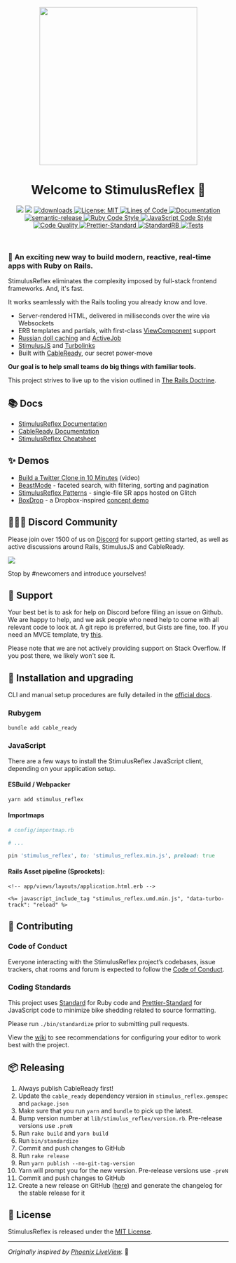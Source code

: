 <p align="center">
  <img src="https://gitcdn.link/repo/hopsoft/stimulus_reflex/master/assets/stimulus-reflex-logo-with-copy.svg" width="360" />
  <h1 align="center">Welcome to StimulusReflex 👋</h1>
  <p align="center">
    <img src="https://img.shields.io/gem/v/stimulus_reflex.svg?color=red" />
    <img src="https://img.shields.io/npm/v/stimulus_reflex.svg?color=blue" />
    <a href="https://www.npmjs.com/package/stimulus_reflex">
      <img alt="downloads" src="https://img.shields.io/npm/dm/stimulus_reflex.svg?color=blue" target="_blank" />
    </a>
    <a href="https://github.com/stimulusreflex/stimulus_reflex/blob/master/LICENSE">
      <img alt="License: MIT" src="https://img.shields.io/badge/license-MIT-brightgreen.svg" target="_blank" />
    </a>
    <a href="http://blog.codinghorror.com/the-best-code-is-no-code-at-all/" target="_blank">
      <img alt="Lines of Code" src="https://img.shields.io/badge/lines_of_code-2190-brightgreen.svg?style=flat" />
    </a>
    <a href="https://docs.stimulusreflex.com/" target="_blank">
      <img alt="Documentation" src="https://img.shields.io/badge/documentation-yes-brightgreen.svg" />
    </a>
    <br />
    <a href="#badge">
      <img alt="semantic-release" src="https://img.shields.io/badge/%20%20%F0%9F%93%A6%F0%9F%9A%80-semantic--release-e10079.svg">
    </a>
    <a href="https://github.com/testdouble/standard" target="_blank">
      <img alt="Ruby Code Style" src="https://img.shields.io/badge/Ruby_Code_Style-standard-brightgreen.svg" />
    </a>
    <a href="https://github.com/sheerun/prettier-standard" target="_blank">
      <img alt="JavaScript Code Style" src="https://img.shields.io/badge/JavaScript_Code_Style-prettier_standard-ff69b4.svg" />
    </a>
    <br />
    <a href="https://www.codacy.com/manual/hopsoft/stimulus_reflex/dashboard?utm_source=github.com&amp;utm_medium=referral&amp;utm_content=hopsoft/stimulus_reflex&amp;utm_campaign=Badge_Grade" target="_blank">
      <img alt="Code Quality" src="https://app.codacy.com/project/badge/Grade/d1d72a7060f5467b8696884351cf477f"/>
    </a>
    <a target="_blank" rel="noopener noreferrer" href="https://github.com/stimulusreflex/stimulus_reflex/workflows/Prettier-Standard/badge.svg">
      <img src="https://github.com/stimulusreflex/stimulus_reflex/workflows/Prettier-Standard/badge.svg" alt="Prettier-Standard" style="max-width:100%;">
    </a>
    <a target="_blank" rel="noopener noreferrer" href="https://github.com/stimulusreflex/stimulus_reflex/workflows/StandardRB/badge.svg">
      <img src="https://github.com/stimulusreflex/stimulus_reflex/workflows/StandardRB/badge.svg" alt="StandardRB" style="max-width:100%;">
    </a>
    <a target="_blank" rel="noopener noreferrer" href="https://github.com/stimulusreflex/stimulus_reflex/workflows/Tests/badge.svg">
      <img src="https://github.com/stimulusreflex/stimulus_reflex/workflows/Tests/badge.svg" alt="Tests">
    </a>
  </p>
</p>
<br />


### 🎉 **An exciting new way to build modern, reactive, real-time apps with Ruby on Rails.**

StimulusReflex eliminates the complexity imposed by full-stack frontend frameworks.
And, it's fast.

It works seamlessly with the Rails tooling you already know and love.

- Server-rendered HTML, delivered in milliseconds over the wire via Websockets
- ERB templates and partials, with first-class [ViewComponent](https://github.com/github/view_component) support
- [Russian doll caching](https://edgeguides.rubyonrails.org/caching_with_rails.html#russian-doll-caching) and [ActiveJob](https://guides.rubyonrails.org/active_job_basics.html)
- [StimulusJS](https://stimulusjs.org/) and [Turbolinks](https://www.youtube.com/watch?v=SWEts0rlezA)
- Built with [CableReady](https://www.youtube.com/watch?v=dPzv2qsj5L8), our secret power-move

**Our goal is to help small teams do big things with familiar tools.**

This project strives to live up to the vision outlined in [The Rails Doctrine](https://rubyonrails.org/doctrine/).

## 📚 Docs

- [StimulusReflex Documentation](https://docs.stimulusreflex.com)
- [CableReady Documentation](https://cableready.stimulusreflex.com)
- [StimulusReflex Cheatsheet](https://devhints.io/stimulus-reflex)

## ✨ Demos

- [Build a Twitter Clone in 10 Minutes](https://youtu.be/F5hA79vKE_E) (video)
- [BeastMode](https://beastmode.leastbad.com/) - faceted search, with filtering, sorting and pagination
- [StimulusReflex Patterns](https://www.stimulusreflexpatterns.com/patterns/) - single-file SR apps hosted on Glitch
- [BoxDrop](https://dropbox-clone-rails.herokuapp.com/) - a Dropbox-inspired [concept demo](https://github.com/marcoroth/boxdrop/)

## 👩‍👩‍👧 Discord Community

Please join over 1500 of us on [Discord](https://discord.gg/stimulus-reflex) for support getting started, as well as active discussions around Rails, StimulusJS and CableReady.

![](https://img.shields.io/discord/629472241427415060)

Stop by #newcomers and introduce yourselves!

## 💙 Support

Your best bet is to ask for help on Discord before filing an issue on Github. We are happy to help, and we ask people who need help to come with all relevant code to look at. A git repo is preferred, but Gists are fine, too. If you need an MVCE template, try [this](https://github.com/leastbad/stimulus_reflex_harness).

Please note that we are not actively providing support on Stack Overflow. If you post there, we likely won't see it.

## 🚀 Installation and upgrading

CLI and manual setup procedures are fully detailed in the [official docs](https://docs.stimulusreflex.com/setup).

### Rubygem

```sh
bundle add cable_ready
```

### JavaScript

There are a few ways to install the StimulusReflex JavaScript client, depending on your application setup.

#### ESBuild / Webpacker

```sh
yarn add stimulus_reflex
```

#### Importmaps

```ruby
# config/importmap.rb

# ...

pin 'stimulus_reflex', to: 'stimulus_reflex.min.js', preload: true
```

#### Rails Asset pipeline (Sprockets):

```html+erb
<!-- app/views/layouts/application.html.erb -->

<%= javascript_include_tag "stimulus_reflex.umd.min.js", "data-turbo-track": "reload" %>
```

## 🙏 Contributing

### Code of Conduct

Everyone interacting with the StimulusReflex project’s codebases, issue trackers, chat rooms and forum is expected to follow the [Code of Conduct](CODE_OF_CONDUCT.md).

### Coding Standards

This project uses [Standard](https://github.com/testdouble/standard) for Ruby code
and [Prettier-Standard](https://github.com/sheerun/prettier-standard) for JavaScript code to minimize bike shedding related to source formatting.

Please run `./bin/standardize` prior to submitting pull requests.

View the [wiki](https://github.com/stimulusreflex/stimulus_reflex/wiki/Editor-Configuration) to see recommendations for configuring your editor to work best with the project.

## 📦 Releasing

1. Always publish CableReady first!
1. Update the `cable_ready` dependency version in `stimulus_reflex.gemspec` and `package.json`
1. Make sure that you run `yarn` and `bundle` to pick up the latest.
1. Bump version number at `lib/stimulus_reflex/version.rb`. Pre-release versions use `.preN`
1. Run `rake build` and `yarn build`
1. Run `bin/standardize`
1. Commit and push changes to GitHub
1. Run `rake release`
1. Run `yarn publish --no-git-tag-version`
1. Yarn will prompt you for the new version. Pre-release versions use `-preN`
1. Commit and push changes to GitHub
1. Create a new release on GitHub ([here](https://github.com/stimulusreflex/stimulus_reflex/releases)) and generate the changelog for the stable release for it

## 📝 License

StimulusReflex is released under the [MIT License](LICENSE.txt).

---

_Originally inspired by [Phoenix LiveView](https://youtu.be/Z2DU0qLfPIY?t=670)._ 🙌
